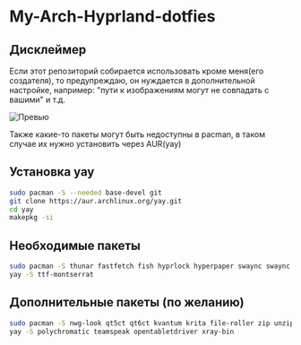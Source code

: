 # My-Arch-Hyprland-dotfies

## Дисклеймер
Если этот репозиторий собирается использовать кроме меня(его создателя), то предупреждаю, он нуждается в дополнительной настройке, например: "пути к изображениям могут не совпадать с вашими" и т.д.

![Превью](https://i.ibb.co/6c9kMwGF/IMG-2217.png)

Также какие-то пакеты могут быть недоступны в pacman, в таком случае их нужно установить через AUR(yay)

## Установка yay
```bash
sudo pacman -S --needed base-devel git
git clone https://aur.archlinux.org/yay.git
cd yay
makepkg -si
```

## Необходимые пакеты

```bash
sudo pacman -S thunar fastfetch fish hyprlock hyperpaper swaync swaync wlogout ttf-jetbrains-mono gthumb
yay -S ttf-montserrat 
```

## Дополнительные пакеты (по желанию)
```bash
sudo pacman -S nwg-look qt5ct qt6ct kvantum krita file-roller zip unzip btop flatpak obs-studio pavucontrol
yay -S polychromatic teamspeak opentabletdriver xray-bin
```
